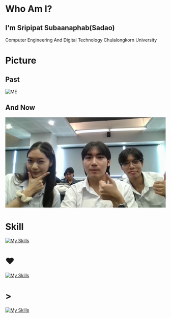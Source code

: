 # Who Am I?
## I'm Sripipat Subaanaphab(Sadao)

Computer Engineering And Digital Technology
Chulalongkorn University

# Picture

## Past

![ME](https://scontent.fbkk5-5.fna.fbcdn.net/v/t1.6435-9/135201879_701924880714310_644836694794019063_n.jpg?stp=dst-jpg_p180x540&_nc_cat=104&ccb=1-7&_nc_sid=7b2446&_nc_eui2=AeHfbcgT3XcqvcM1kQv1iCaZ1EIV9mQuzuHUQhX2ZC7O4RFKujZUx4yQppvMxYuQuLtP4CQarn78EmXu92g1WdQR&_nc_ohc=dF6JqDPJCXUQ7kNvgG9vsnN&_nc_ht=scontent.fbkk5-5.fna&oh=00_AYCseqJEKJCvj_ReIPErTBD097bBzgSYBM1IxBXVzdFeWw&oe=66EFB28D)

## And Now

![ME](https://github.com/Smetego/image/blob/main/WIN_20240823_14_25_23_Pro.jpg)

# Skill

[![My Skills](https://skillicons.dev/icons?i=arduino,blender,c,cpp,gitlab)](https://skillicons.dev)





# ♥
[![My Skills](https://skillicons.dev/icons?i=windows)](https://skillicons.dev) 
# >
[![My Skills](https://skillicons.dev/icons?i=apple)](https://skillicons.dev)
